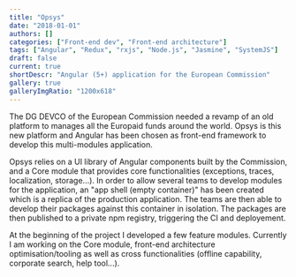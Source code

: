 ```yaml
---
title: "Opsys"
date: "2018-01-01"
authors: []
categories: ["Front-end dev", "Front-end architecture"]
tags: ["Angular", "Redux", "rxjs", "Node.js", "Jasmine", "SystemJS"]
draft: false
current: true
shortDescr: "Angular (5+) application for the European Commission"
gallery: true
galleryImgRatio: "1200x618"
---
```


The DG DEVCO of the European Commission needed a revamp of an old platform to manages all the Europaid funds around the world.  Opsys is this new platform and Angular has been chosen as front-end framework to develop this multi-modules application.

Opsys relies on a UI library of Angular components built by the Commission, and a Core module that provides core functionalities (exceptions, traces, localization, storage...). In order to allow several teams to develop modules for the application, an "app shell (empty container)" has been created which is a replica of the production application. The teams are then able to develop their packages against this container in isolation. The packages are then published to a private npm registry, triggering the CI and deployement.

At the beginning of the project I developed a few feature modules. Currently I am working on the Core module, front-end architecture optimisation/tooling as well as cross functionalities (offline capability, corporate search, help tool...).
